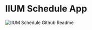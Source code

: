 # IIUM Schedule App

![IIUM Schedule Github Readme](https://user-images.githubusercontent.com/60868965/158057066-54c3268c-0d97-4714-ac09-669620bac837.png)
